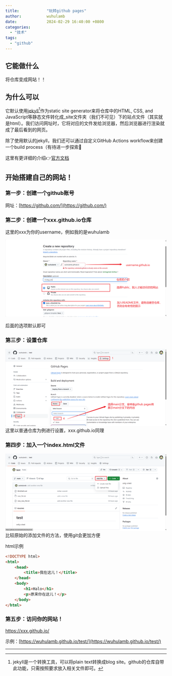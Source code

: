 ```yaml
---
title:            "玩转github pages"
author:           wuhulamb
date:             2024-02-29 16:40:00 +0800
categories:
  - "技术"
tags:
  - "github"
---
```


## 它能做什么

将仓库变成网站！！

## 为什么可以

它默认使用[jekyll](https://jekyllrb.com/)[^1]作为static site generator来将仓库中的HTML, CSS, and JavaScript等静态文件转化成_site文件夹（我们不可见）下的站点文件（其实就是html）。我们访问网址时<!--more-->，它将对应的文件发给浏览器，然后浏览器进行渲染就成了最后看到的网页。

除了使用默认的jekyll，我们还可以通过自定义GitHub Actions workflow来创建一个build process（有待进一步探索:eyes:

这里有更详细的介绍:point_right:[官方文档](https://docs.github.com/en/pages/getting-started-with-github-pages/about-github-pages)

## 开始搭建自己的网站！

### 第一步：创建一个github账号
网址：[https://github.com/](https://github.com/)

### 第二步：创建一个xxx.github.io仓库

这里的xxx为你的username，例如我的是wuhulamb

![github-create-a-repository.png](/media/image/2024/02/github-create-a-repository.png)

后面的选项默认即可

### 第三步：设置仓库

![github-pages-setting.png](/media/image/2024/02/github-pages-setting.png)  
这里以普通仓库为例进行设置，xxx.github.io同理

### 第四步：加入一个index.html文件

![github-add-file.png](/media/image/2024/02/github-add-file.png)  
比较原始的添加文件的方法，使用git会更加方便

html示例

```html
<!DOCTYPE html>
<html>
    <head>
        <title>我在这儿！</title>
    </head>
    <body>
        <h1>Halo</h1>
        <p>原来你在这儿！</p>
    </body>
</html>
```

### 第五步：访问你的网站！

https://xxx.github.io/

示例：[https://wuhulamb.github.io/test/](https://wuhulamb.github.io/test/)

---

[^1]: jekyll是一个转换工具，可以将plain text转换成blog site。github的仓库自带此功能，只需按照要求放入相关文件即可。

